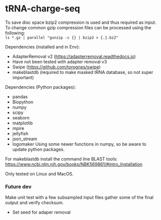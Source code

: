 # tRNA-charge-seq

To save disc space bzip2 compression is used and thus required as input.
To change common gzip compression files can be processed using the following:  
`ls *.gz | parallel "gunzip -c {} | bzip2 > {.}.bz2"`



Dependencies (installed and in Env):
* AdapterRemoval v2 (https://adapterremoval.readthedocs.io)
*  Have not been tested with adapter removal v3
* Swipe (https://github.com/torognes/swipe)
* makeblastdb (required to make masked tRNA database, so not super important)

Dependencies (Python packages):
* pandas
* Biopython
* numpy
* scipy
* seaborn
* matplotlib
* mpire
* jellyfish
* json_stream
* logomaker
Using some newer functions in numpy, so be aware to update python packages.



For makeblastdb install the command line BLAST tools:
https://www.ncbi.nlm.nih.gov/books/NBK569861/#intro_Installation


Only tested on Linux and MacOS.






### Future dev
Make unit test with a few subsampled input files gather some of the final output and verify checksum.
- Set seed for adaper removal 







